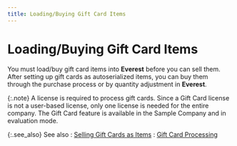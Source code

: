 ```yaml
---
title: Loading/Buying Gift Card Items
---
```


# Loading/Buying Gift Card Items


You must load/buy gift card items into **Everest**  before you can sell them. After setting up gift cards as autoserialized  items, you can buy them through the purchase process or by quantity adjustment  in **Everest**.


{:.note}
A license is required to process gift cards.  Since a Gift Card license is not a user-based license, only one license  is needed for the entire company. The Gift Card feature is available in  the Sample Company and in evaluation mode.


{:.see_also}
See also
: [Selling  Gift Cards as Items]({{site.sc_baseurl}}/options/payment-information/gift-card-processing/selling_gift_cards_as_items_sc.html)
: [Gift  Card Processing]({{site.sc_baseurl}}/options/payment-information/gift-card-processing/gift_card_processing_payment_info_sc.html)
